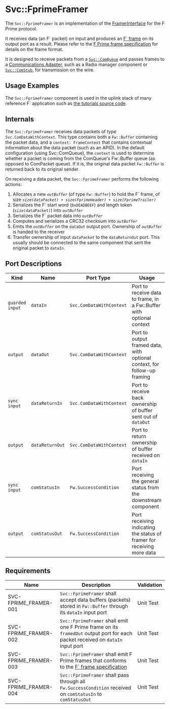 # Svc::FprimeFramer

The `Svc::FprimeFramer` is an implementation of the [FramerInterface](../../Interfaces/docs/sdd.md) for the F Prime protocol. 

It receives data (an F´ packet) on input and produces an [F´ frame](../../FprimeProtocol/docs/sdd.md) on its output port as a result. Please refer to the [F Prime frame specification](../../FprimeProtocol/docs/sdd.md) for details on the frame format.

It is designed to receive packets from a [`Svc::ComQueue`](../../ComQueue/docs/sdd.md) and passes frames to a [Communications Adapter](../../Interfaces/docs/sdd.md), such as a Radio manager component or [`Svc::ComStub`](../../ComStub/docs/sdd.md), for transmission on the wire.

## Usage Examples

The `Svc::FprimeFramer` component is used in the uplink stack of many reference F´ application such as [the tutorials source code](https://github.com/fprime-community#tutorials).

## Internals

The `Svc::FprimeFramer` receives data packets of type `Svc.ComDataWithContext`. This type contains both a `Fw::Buffer` containing the packet data, and a `context: FrameContext` that contains contextual information about the data packet (such as an APID). In the default configuration (using Svc::ComQueue), the `context` is used to determine whether a packet is coming from the ComQueue's Fw::Buffer queue (as opposed to ComPacket queue). If it is, the original data packet `Fw::Buffer` is returned back to its original sender.

On receiving a data packet, the `Svc::FprimeFramer` performs the following actions:

1. Allocates a new _`outBuffer`_ (of type `Fw::Buffer`) to hold the F´ frame, of size _`size(dataPacket) + size(FprimeHeader) + size(FprimeTrailer)`_
2. Serializes the F´ start word (`0xDEADBEEF`) and length token (`size(dataPacket)`) into _`outBuffer`_
3. Serializes the F´ packet data into _`outBuffer`_
4. Computes and serializes a CRC32 checksum into _`outBuffer`_
5. Emits the _`outBuffer`_ on the `dataOut` output port. Ownership of _`outBuffer`_ is handed to the receiver
5. Transfer ownership of input _`dataPacket`_ to the `dataReturnOut` port. This usually should be connected to the same component that sent the original packet to `dataIn`.

## Port Descriptions

| Kind            | Name            | Port Type                | Usage                                                                    |
|-----------------|-----------------|--------------------------|--------------------------------------------------------------------------|
| `guarded input` | `dataIn`        | `Svc.ComDataWithContext` | Port to receive data to frame, in a Fw::Buffer with optional context     |
| `output`        | `dataOut`       | `Svc.ComDataWithContext` | Port to output framed data, with optional context, for follow-up framing |
| `sync input`    | `dataReturnIn`  | `Svc.ComDataWithContext` | Port to receive back ownership of buffer sent out of `dataOut`           |
| `output`        | `dataReturnOut` | `Svc.ComDataWithContext` | Port to return ownership of buffer received on `dataIn`                  |
| `sync input`    | `comStatusIn`   | `Fw.SuccessCondition`    | Port receiving the general status from the downstream component          |
| `output`        | `comStatusOut`  | `Fw.SuccessCondition`    | Port receiving indicating the status of framer for receiving more data   |

## Requirements

| Name | Description | Validation |
|---|---|---|
| SVC-FPRIME_FRAMER-001 | `Svc::FprimeFramer` shall accept data buffers (packets) stored in `Fw::Buffer` through its `dataIn` input port | Unit Test |
| SVC-FPRIME_FRAMER-002 | `Svc::FprimeFramer` shall emit one F Prime frame on its `framedOut` output port for each packet received on `dataIn` input port | Unit Test |
| SVC-FPRIME_FRAMER-003 | `Svc::FprimeFramer` shall emit F Prime frames that conforms to the [F´ frame specification](../../FprimeProtocol/docs/sdd.md) | Unit Test |
| SVC-FPRIME_FRAMER-004 | `Svc::FprimeFramer` shall pass through all `Fw.SuccessCondition` received on `comStatusIn` to `comStatusOut` | Unit Test |

